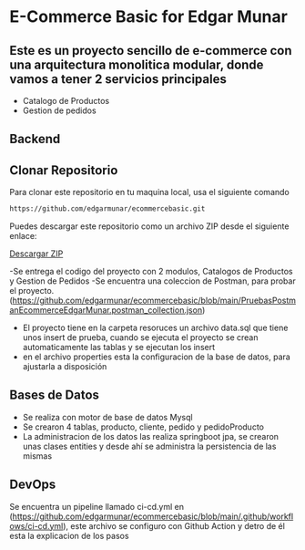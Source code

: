 # E-Commerce Basic for Edgar Munar

## Este es un proyecto sencillo de e-commerce con una arquitectura monolitica modular, donde vamos a tener 2 servicios principales
- Catalogo de Productos
- Gestion de pedidos

## Backend

## Clonar Repositorio

Para clonar este repositorio en tu maquina local, usa el siguiente comando

```bash
https://github.com/edgarmunar/ecommercebasic.git
```

Puedes descargar este repositorio como un archivo ZIP desde el siguiente enlace:

[Descargar ZIP](https://github.com/edgarmunar/ecommercebasic/archive/refs/heads/main.zip)

-Se entrega el codigo del proyecto con 2 modulos, Catalogos de Productos y Gestion de Pedidos
-Se encuentra una coleccion de Postman, para probar el proyecto. (https://github.com/edgarmunar/ecommercebasic/blob/main/PruebasPostmanEcommerceEdgarMunar.postman_collection.json)
- El proyecto tiene en la carpeta resoruces un archivo data.sql que tiene unos insert de prueba, cuando se ejecuta el proyecto se crean automaticamente las tablas y se ejecutan los insert
- en el archivo properties esta la configuracion de la base de datos, para ajustarla a disposición

## Bases de Datos
- Se realiza con motor de base de datos Mysql
- Se crearon 4 tablas, producto, cliente, pedido y pedidoProducto
- La administracion de los datos las realiza springboot jpa, se crearon unas clases entities y desde ahí se administra la persistencia de las mismas

## DevOps

Se encuentra un pipeline llamado ci-cd.yml en (https://github.com/edgarmunar/ecommercebasic/blob/main/.github/workflows/ci-cd.yml), 
este archivo se configuro con Github Action y detro de él esta la explicacion de los pasos
  




